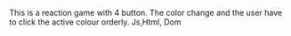 This is a reaction game with 4 button. The color change and the user have to click the active colour orderly. 
Js,Html, Dom
